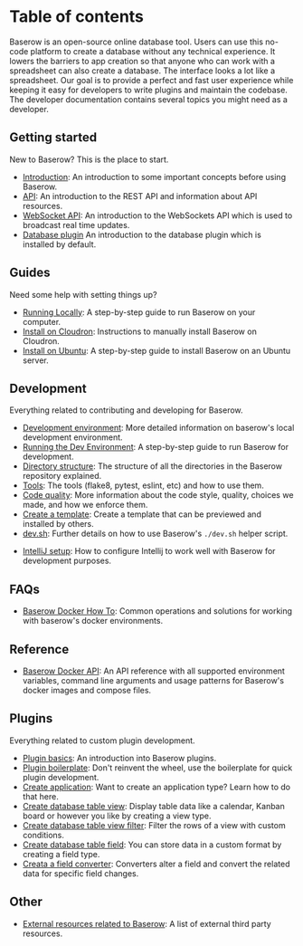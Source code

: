 # Table of contents

Baserow is an open-source online database tool. Users can use this no-code platform to
create a database without any technical experience. It lowers the barriers to app
creation so that anyone who can work with a spreadsheet can also create a database. The
interface looks a lot like a spreadsheet. Our goal is to provide a perfect and fast user
experience while keeping it easy for developers to write plugins and maintain the
codebase. The developer documentation contains several topics you might need as a
developer.

## Getting started

New to Baserow? This is the place to start.

* [Introduction](./getting-started/introduction.md): An introduction to some important
  concepts before using Baserow.
* [API](./getting-started/api.md): An introduction to the REST API and information about
  API resources.
* [WebSocket API](./getting-started/web-socket-api.md): An introduction to the
  WebSockets API which is used to broadcast real time updates.
* [Database plugin](./getting-started/database-plugin.md) An introduction to the
  database plugin which is installed by default.

## Guides

Need some help with setting things up?

* [Running Locally](guides/running-baserow-locally.md): A step-by-step guide to run
  Baserow on your computer.
* [Install on Cloudron](guides/installation/install-on-cloudron.md): Instructions
  to manually install Baserow on Cloudron.
* [Install on Ubuntu](./guides/installation/install-on-ubuntu.md): A step-by-step guide
  to install Baserow on an Ubuntu server.

## Development

Everything related to contributing and developing for Baserow.

* [Development environment](./development/development-environment.md): More detailed
  information on baserow's local development environment.
* [Running the Dev Environment](development/running-the-dev-environment.md): A
  step-by-step guide to run Baserow for development.
* [Directory structure](./development/directory-structure.md): The structure of all the
  directories in the Baserow repository explained.
* [Tools](./development/tools.md): The tools (flake8, pytest, eslint, etc) and how to
  use them.
* [Code quality](./development/code-quality.md): More information about the code style,
  quality, choices we made, and how we enforce them.
* [Create a template](./development/create-a-template.md): Create a template that can be
  previewed and installed by others.
* [dev.sh](./development/dev_sh.md): Further details on how to use Baserow's `./dev.sh`
  helper script.
- [IntelliJ setup](./development/intellij-setup.md): How to configure Intellij to work 
  well with Baserow for development purposes.

## FAQs 

* [Baserow Docker How To](./guides/baserow-docker-how-to.md): Common operations and
  solutions for working with baserow's docker environments.

## Reference 

* [Baserow Docker API](./reference/baserow-docker-api.md): An API reference with all
  supported environment variables, command line arguments and usage patterns for
  Baserow's docker images and compose files.

## Plugins

Everything related to custom plugin development.

* [Plugin basics](./plugins/introduction.md): An introduction into Baserow plugins.
* [Plugin boilerplate](./plugins/boilerplate.md): Don't reinvent the wheel, use the
  boilerplate for quick plugin development.
* [Create application](./plugins/application-type.md): Want to create an application
  type? Learn how to do that here.
* [Create database table view](./plugins/view-type.md): Display table data like a
  calendar, Kanban board or however you like by creating a view type.
* [Create database table view filter](./plugins/view-filter-type.md): Filter the rows of
  a view with custom conditions.
* [Create database table field](./plugins/field-type.md): You can store data in a custom
  format by creating a field type.
* [Creata a field converter](./plugins/field-converter.md): Converters alter a field and
  convert the related data for specific field changes.

## Other

* [External resources related to Baserow](./other/external-resources.md): A list of
  external third party resources.
